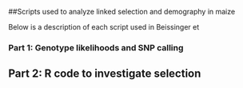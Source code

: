 ##Scripts used to analyze linked selection and demography in maize

Below is a description of each script used in Beissinger et

### Part 1: Genotype likelihoods and SNP calling


## Part 2: R code to investigate selection


